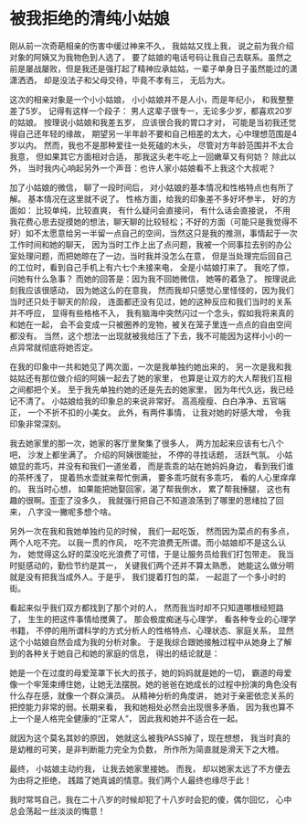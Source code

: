 # 被我拒绝的清纯小姑娘

刚从前一次奇葩相亲的伤害中缓过神来不久， 我姑姑又找上我， 说之前为我介绍对象的阿姨又为我物色到人选了， 要了姑娘的电话号码让我自己去联系。虽然之前是屡战屡败，但是我还是强打起了精神应承姑姑，一辈子单身日子虽然能过的潇潇洒洒， 却是没法子和父母交待，毕竟不孝有三， 无后为大。

这次的相亲对象是一个小小姑娘， 小小姑娘并不是人小，而是年纪小， 和我整整差了5岁。 记得有这样一个段子： 男人这辈子很专一，无论多少岁，都喜欢20岁的姑娘。 按理说小姑娘和我差五岁， 应该很合我的胃口才对， 可能是当初我还觉得自己还年轻的缘故， 期望另一半年龄不要和自己相差的太大，心中理想范围是4岁以内。 然而，我也不是那种爱往一处死磕的木头， 尽管对方年龄范围并不太合我意， 但如果其它方面相对合适， 那我这头老牛吃上一回嫩草又有何妨？ 除此以外， 当时我内心响起另外一个声音：也许人家小姑娘看不上我这个大叔呢？ 

加了小姑娘的微信， 聊了一段时间后， 对小姑娘的基本情况和性格特点也有所了解。 基本情况在这里就不说了。 性格方面，给我的印象差不多好坏参半， 好的方面如： 比较单纯，比较直爽， 有什么疑问会直接问， 有什么话会直接说， 不用我花费心思去捉摸她的想法，聊天聊的比较轻松；不好的方面（可能只是我觉得不好）如不太愿意给另一半留一点自己的空间，当然这只是我的推测，事情起于一次工作时间和她的聊天， 因为当时工作上出了点问题，我被一个同事拉去别的办公室处理问题，而把她晾在了一边，当时我并没怎么在意， 但是当处理完后回自己的工位时，看到自己手机上有六七个未接来电， 全是小姑娘打来了。 我吃了惊， 问她有什么急事？ 而她的回答是：因为我不回她微信， 她等的着急了。 按理说此刻我应该很感动， 因为她这么的在意我， 然而我却只感觉心里怪怪的，因为我们当时还只处于聊天的阶段， 连面都还没有见过，她的这种反应和我们当时的关系并不呼应， 显得有些格格不入， 我有脑海中突然闪过一个念头，假如我将来真的和她在一起， 会不会变成一只被圈养的宠物，被关在笼子里连一点点的自由空间都没有。 当然，这个想法一出现就被我给压了下去，我不可能因为这样小小的一点异常就彻底将她否定。 

在我的印象中一共和她见了两次面，一次是我单独约她出来的， 另一次是我和我姑姑还有那位做介绍的阿姨一起去了她的家里， 也算是让双方的大人帮我们互相之间都把个关。 至于我先单独约她的还是先去的她家里， 因为年代久远，我已经记不清了。 小姑娘给我的印象总的来说非常好。 高高瘦瘦、白白净净、五官端正， 一个不折不扣的小美女。 此外，有两件事情， 让我对她的好感大增， 令我印象非常深刻。 

我去她家里的那一次，她家的客厅里聚集了很多人， 两方加起来应该有七八个吧， 沙发上都坐满了。 介绍的阿姨很能扯， 不停的寻找话题， 活跃气氛。 小姑娘显的乖巧，并没有和我们一道坐着， 而是乖乖的站在她妈妈身边， 看到我们谁的茶杯浅了， 提着热水壶就来帮忙倒满， 要多乖巧就有多乖巧， 看的人心里痒痒的。 我当时心想， 如果能把她娶回家，渴了帮我倒水， 累了帮我捶腿， 这也有趣的很啊。歪歪了没多久， 我就强行把自己不知道浪荡到了哪里的思绪拉了回来， 八字没一撇呢多想个啥。 

另外一次在我和我她单独约见的时候， 我们一起吃饭， 然而因为菜点的有多点， 两个人吃不完。 以我一贯的作风， 吃不完浪费无所谓。而小姑娘却不是这么认为， 她觉得这么好的菜没吃光浪费了可惜，于是让服务员给我们打包带走。 我当时挺感动的，勤俭节约是其一， 关键我们两个还并不算太熟悉， 她能这么做分明就是没有把我当成外人。于是乎， 我们提着打包的菜， 一起逛了一个多小时的街。 

看起来似乎我们双方都找到了那个对的人， 然而我当时却不只知道哪根经短路了， 生生的把这件事情给搅黄了。 那会极度痴迷与心理学， 看各种专业的心理学书籍， 不停的用所谓科学的方式分析人的性格特点、心理状态、家庭关系， 显然这个小姑娘自然会成为我的分析对象。 于是我综合跟她接触过程中从她身上了解到的各种关于她自己和她的家庭的信息， 得出的结论就是：

她是一个在过度的母爱笼罩下长大的孩子，她的妈妈就是她的一切， 霸道的母爱像一个牢笼束缚住她，让她无法摆脱。她的爸爸在她成长的过程中扮演的角色没有什么存在感，就像一个群众演员。 从精神分析的角度讲， 她对于亲密依恋关系的把控能力非常的弱。长期来看， 我和她相处必然会出现很多矛盾， 因为我也算不上一个是人格完全健康的“正常人”， 因此我和她并不适合在一起。 

就因为这个莫名其妙的原因， 她就这么被我PASS掉了，现在想想， 我当时真的是幼稚的可笑，是非判断能力完全为负数， 所作所为简直就是滑天下之大稽。 

最终， 小姑娘主动约我， 让我去她家里接她。 而我， 却以她家太远了不方便去为由将之拒绝， 践踏了她真诚的情意。我们两个人最终也缘尽于此！ 

我时常骂自己，我在二十八岁的时候却犯了十八岁时会犯的傻，偶尔回忆， 心中总会荡起一丝淡淡的悔意！